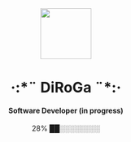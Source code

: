 <div id="header" align="center">
  <img src="https://media.giphy.com/media/krLpsEwqoU5RyRf8NM/giphy.gif" width="100"/>
  <h1>·:*¨ DiRoGa ¨*:·
  <div>
    <img src="https://komarev.com/ghpvc/?username=your-github-username&style=flat-square&color=blue" alt=""/>
  </div>
    <h4>Software Developer (in progress)</h4>
    28% ██░░░░░░░░
  </h1>
</div>
